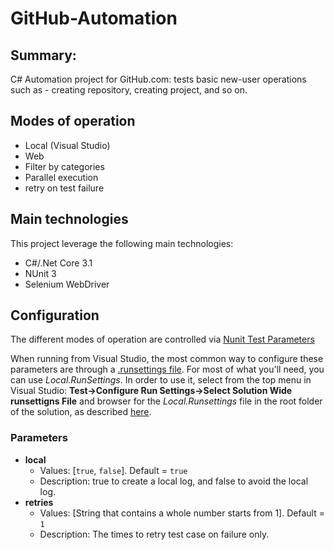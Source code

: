 # GitHub-Automation

 ## Summary:
C# Automation project for GitHub.com:
tests basic new-user operations
such as - creating repository, creating project, and so on.

## Modes of operation
* Local (Visual Studio)
* Web
* Filter by categories
* Parallel execution
* retry on test failure

## Main technologies
This project leverage the following main technologies:
* C#/.Net Core 3.1
* NUnit 3
* Selenium WebDriver

## Configuration
The different modes of operation are controlled via [Nunit Test Parameters](https://docs.nunit.org/articles/nunit/writing-tests/TestContext.html#testparameters)

When running from Visual Studio, the most common way to configure these parameters are through a [.runsettings file](https://docs.microsoft.com/en-us/visualstudio/test/configure-unit-tests-by-using-a-dot-runsettings-file?view=vs-2019). For most of what you'll need, you can use *Local.RunSettings*. In order to use it, select from the top menu in Visual Studio: **Test->Configure Run Settings->Select Solution Wide runsettigns File** and browser for the *Local.Runsettings* file in the root folder of the solution, as described [here](https://docs.microsoft.com/en-us/visualstudio/test/configure-unit-tests-by-using-a-dot-runsettings-file?view=vs-2019#manually-select-the-run-settings-file).

### Parameters

* **local**
  * Values: [`true`, `false`]. Default = `true`
  * Description: true to create a local log, and false to avoid the local log.
* **retries**
  * Values: [String that contains a whole number starts from 1]. Default = `1`
  * Description: The times to retry test case on failure only.
